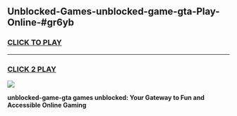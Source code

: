 
## Unblocked-Games-unblocked-game-gta-Play-Online-#gr6yb
<h3>
<a href="https://premium.freeplayer.one?title=unblocked-game-gta&ref=27F">CLICK TO PLAY</a></h3>
<hr>

<h3>
<a href="https://premium.freeplayer.one?title=unblocked-game-gta&ref=27F">CLICK 2 PLAY</a>
  
</h3>

<a href="https://premium.freeplayer.one?title=unblocked-game-gta&ref=27F"><img src="https://clearcache.store/games.png"></a>


**unblocked-game-gta games unblocked: Your Gateway to Fun and Accessible Online Gaming**
